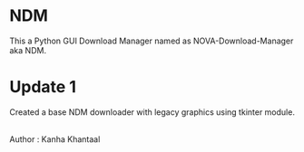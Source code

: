 # NDM
This a Python GUI Download Manager named as NOVA-Download-Manager aka NDM.

# Update 1
Created a base NDM downloader with legacy graphics using tkinter module.

<br>
Author : Kanha Khantaal
